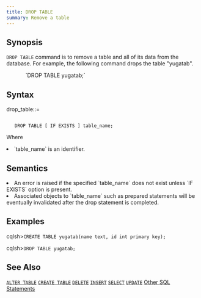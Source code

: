 ```yaml
---
title: DROP TABLE
summary: Remove a table
---
```

<style>
table {
  float: left;
}
#psyn {
  text-indent: 50px;
}
#ptodo {
  color: red
}
</style>

## Synopsis
`DROP TABLE` command is to remove a table and all of its data from the database. For example, the following command drops the table "yugatab".
<p id=psyn>`DROP TABLE yugatab;`</p>

## Syntax
drop_table::=
<p id=psyn><code>
   DROP TABLE [ IF EXISTS ] table_name;
</code></p>

Where<br>
  <li>`table_name` is an identifier.</li>
</p>


## Semantics

<li>An error is raised if the specified `table_name` does not exist unless `IF EXISTS` option is present.</li>
<li>Associated objects to `table_name` such as prepared statements will be eventually invalidated after the drop statement is completed.</li>

## Examples

cqlsh>`CREATE TABLE yugatab(name text, id int primary key);`<br>

cqlsh>`DROP TABLE yugatab;`<br>

## See Also

[`ALTER TABLE`](../ddl_alter_table)
[`CREATE TABLE`](../ddl_create_table)
[`DELETE`](../dml_delete)
[`INSERT`](../dml_insert)
[`SELECT`](../dml_select)
[`UPDATE`](../dml_update)
[Other SQL Statements](..)
